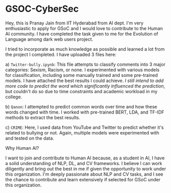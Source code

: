 # GSOC-CyberSec
Hey, this is Pranay Jain from IIT Hyderabad from AI dept. I'm very enthusiastic to apply for GSoC and I would love to contribute to the Human AI community. I have completed the task given to me for the Evolution of Language among dark web users project.

I tried to incorporate as much knowledge as possible and learned a lot from the project I completed. I have uploaded 3 files here:

a) `Twitter-bully.ipynb`: This file attempts to classify comments into 3 major categories: Sexism, Racism, or none. I experimented with various models for classification, including some manually trained and some pre-trained models. I have attached the best results I could achieve. *I still intend to add more code to predict the word which significantly influenced the prediction*, but couldn't do so due to time constraints and academic workload in my college.

b) `Qanon`: I attempted to predict common words over time and how these words changed with time. I worked with pre-trained BERT, LDA, and TF-IDF methods to extract the best results.

c) `CRIME`: Here, I used data from YouTube and Twitter to predict whether it's related to bullying or not. Again, multiple models were experimented with and tested on the data.

Why Human AI?

I want to join and contribute to Human AI because, as a student in AI, I have a solid understanding of NLP, DL, and CV frameworks. I believe I can work diligently and bring out the best in me if given the opportunity to work under this organization. I'm deeply passionate about NLP and CV tasks, and I see the chance to contribute and learn extensively if selected for GSoC under this organization.
